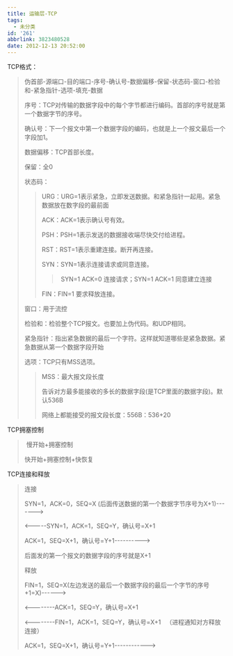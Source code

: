 ```yaml
---
title: 运输层-TCP
tags:
  - 未分类
id: '261'
abbrlink: 3823480528
date: 2012-12-13 20:52:00
---
```


TCP格式：

> 伪首部-源端口-目的端口-序号-确认号-数据偏移-保留-状态码-窗口-检验和-紧急指针-选项-填充-数据
> 
> 序号：TCP对传输的数据字段中的每个字节都进行编码。首部的序号就是第一个数据字节的序号。
> 
> 确认号：下一个报文中第一个数据字段的编码，也就是上一个报文最后一个字段加1。
> 
> 数据偏移：TCP首部长度。
> 
> 保留：全0
> 
> 状态码：
> 
> > URG：URG=1表示紧急，立即发送数据。和紧急指针一起用。紧急数据放在数字段的最前面
> > 
> > ACK：ACK=1表示确认号有效。
> > 
> > PSH：PSH=1表示发送的数据接收端尽快交付给进程。
> > 
> > RST：RST=1表示重建连接。断开再连接。
> > 
> > SYN：SYN=1表示连接请求或同意连接。
> > 
> > >  SYN=1 ACK=0 连接请求；SYN=1 ACK=1 同意建立连接
> > 
> > FIN：FIN=1 要求释放连接。
> 
> 窗口：用于流控
> 
> 检验和：检验整个TCP报文。也要加上伪代码。和UDP相同。
> 
> 紧急指针：指出紧急数据的最后一个字符。这样就知道哪些是紧急数据。紧急数据从第一个数据字段开始
> 
> 选项：TCP只有MSS选项。
> 
> > MSS：最大报文段长度
> > 
> > 告诉对方最多能接收的多长的数据字段(是TCP里面的数据字段)。默认536B
> > 
> > 网络上都能接受的报文段长度：556B：536+20

TCP拥塞控制

>  慢开始+拥塞控制
> 
> 快开始+拥塞控制+快恢复  

TCP连接和释放

> 连接
> 
> SYN=1，ACK=0，SEQ=X (后面传送数据的第一个数据字节序号为X+1)------->
> 
> <-----SYN=1，ACK=1，SEQ=Y，确认号=X+1
> 
> ACK=1，SEQ=X+1，确认号=Y+1---------->
> 
> 后面发的第一个报文的数据字段的序号就是X+1
> 
> 释放
> 
> FIN=1，SEQ=X(左边发送的最后一个数据字段的最后一个字节的序号+1=X)------>
> 
> <--------ACK=1，SEQ=Y，确认号=X+1
> 
> <--------FIN=1，ACK=1，SEQ=Y，确认号=X+1   （进程通知对方释放连接）
> 
> ACK=1，SEQ=X+1，确认号=Y+1------------>